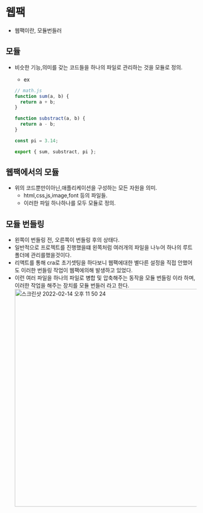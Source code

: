 # 웹팩

- 웹팩이란, 모듈번들러

## 모듈

- 비슷한 기능,의미를 갖는 코드들을 하나의 파일로 관리하는 것을 모듈로 정의.

  - ex

  ```js
  // math.js
  function sum(a, b) {
    return a + b;
  }

  function substract(a, b) {
    return a - b;
  }

  const pi = 3.14;

  export { sum, substract, pi };
  ```

## 웹팩에서의 모듈

- 위의 코드뿐만이아닌,애플리케이션을 구성하는 모든 자원을 의미.
  - html,css,js,image,font 등의 파일들.
  - 이러한 파일 하나하나를 모두 모듈로 정의.

## 모듈 번들링

- 왼쪽이 번들링 전, 오른쪽이 번들링 후의 상태다.
- 일반적으로 프로젝트를 진행했을떄 왼쪽처럼 여러개의 파일을 나누어 하나의 루트폴더에 관리를했을것이다.
- 리액트를 통해 cra로 초기셋팅을 하다보니 웹팩에대한 별다른 설정을 직접 안했어도 이러한 번들링 작업이 웹팩에의해 발생하고 있었다.
- 이런 여러 파일을 하나의 파일로 병합 및 압축해주는 동작을 모듈 번들링 이라 하며, 이러한 작업을 해주는 장치를 모듈 번들러 라고 한다.
  <img width="573" alt="스크린샷 2022-02-14 오후 11 50 24" src="https://user-images.githubusercontent.com/58588011/153887435-6d5c7e29-2ee3-436e-905a-cf1ea3874b92.png">
